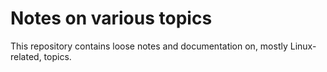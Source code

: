 # Notes on various topics

This repository contains loose notes and documentation on, mostly Linux-related, topics.
